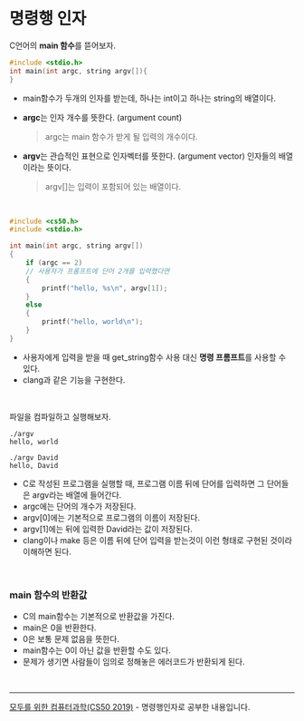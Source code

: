 # 명령행 인자

C언어의 <b>main 함수</b>를 뜯어보자.

```c
#include <stdio.h>
int main(int argc, string argv[]){
}
```

- main함수가 두개의 인자를 받는데, 하나는 int이고 하나는 string의 배열이다.
- <b>argc</b>는 인자 개수를 뜻한다. (argument count)

  > argc는 main 함수가 받게 될 입력의 개수이다.

- <b>argv</b>는 관습적인 표현으로 인자벡터를 뜻한다. (argument vector) 인자들의 배열이라는 뜻이다.

  > argv[]는 입력이 포함되어 있는 배열이다.

  <br>

```c
#include <cs50.h>
#include <stdio.h>

int main(int argc, string argv[])
{
    if (argc == 2)
    // 사용자가 프롬프트에 단어 2개를 입력했다면
    {
        printf("hello, %s\n", argv[1]);
    }
    else
    {
        printf("hello, world\n");
    }
}
```

- 사용자에게 입력을 받을 때 get_string함수 사용 대신 <b>명령 프롬프트</b>를 사용할 수 있다.
- clang과 같은 기능을 구현한다.

<br>

파일을 컴파일하고 실행해보자.

```
./argv
hello, world
```

```
./argv David
hello, David
```

- C로 작성된 프로그램을 실행할 때, 프로그램 이름 뒤에 단어를 입력하면 그 단어들은 argv라는 배열에 들어간다.
- argc에는 단어의 개수가 저장된다.
- argv[0]에는 기본적으로 프로그램의 이름이 저장된다.
- argv[1]에는 뒤에 입력한 David라는 값이 저장된다.
- clang이나 make 등은 이름 뒤에 단어 입력을 받는것이 이런 형태로 구현된 것이라 이해하면 된다.

<br>

### main 함수의 반환값

- C의 main함수는 기본적으로 반환값을 가진다.
- main은 0을 반환한다.
- 0은 보통 문제 없음을 뜻한다.
- main함수는 0이 아닌 값을 반환할 수도 있다.
- 문제가 생기면 사람들이 임의로 정해놓은 에러코드가 반환되게 된다.

<br>
<hr>
<a href="https://www.boostcourse.org/cs112">모두를 위한 컴퓨터과학(CS50 2019)</a> - 명령행인자로 공부한 내용입니다.
